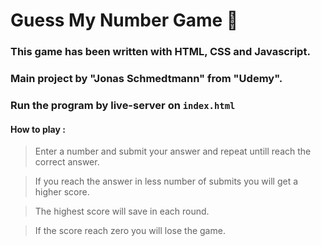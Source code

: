 # Guess My Number Game 🔢
### This game has been written with HTML, CSS and Javascript. 
### Main project by "Jonas Schmedtmann" from "Udemy". 
### Run the program by live-server on `index.html`
#### How to play : 
> Enter a number and submit your answer and repeat untill reach the correct answer.

> If you reach the answer in less number of submits you will get a higher score.

> The highest score will save in each round.

> If the score reach zero you will lose the game.
